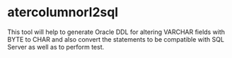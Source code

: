# atercolumnorl2sql
This tool will help to generate Oracle DDL for altering VARCHAR fields with BYTE to CHAR and also convert the statements to be compatible with SQL Server as well as to perform test.

